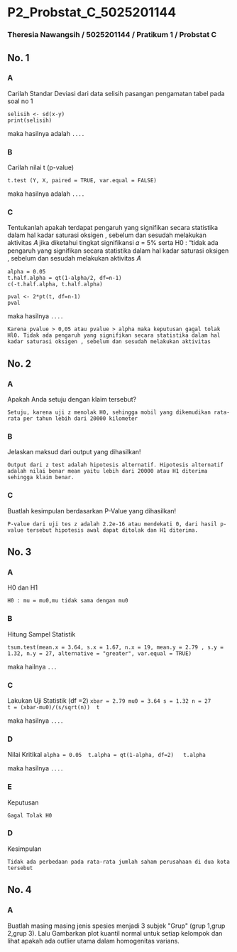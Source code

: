 # P2_Probstat_C_5025201144
### Theresia Nawangsih / 5025201144 / Pratikum 1 / Probstat C


## No. 1
### A
Carilah Standar Deviasi dari data selisih pasangan pengamatan tabel pada soal no 1
```
selisih <- sd(x-y)
print(selisih)
```
maka hasilnya adalah `....`

### B
Carilah nilai t (p-value)
```
t.test (Y, X, paired = TRUE, var.equal = FALSE)
```
maka hasilnya adalah `....`

### C
Tentukanlah apakah terdapat pengaruh yang signifikan secara statistika dalam hal kadar saturasi oksigen , sebelum dan sesudah melakukan aktivitas 𝐴 jika diketahui tingkat signifikansi 𝛼 = 5% serta H0 : “tidak ada pengaruh yang signifikan secara statistika dalam hal kadar saturasi oksigen , sebelum dan sesudah melakukan aktivitas 𝐴
```
alpha = 0.05 
t.half.alpha = qt(1-alpha/2, df=n-1) 
c(-t.half.alpha, t.half.alpha)

pval <- 2*pt(t, df=n-1)
pval
```
maka hasilnya `....`

` Karena pvalue > 0,05 atau pvalue > alpha maka keputusan gagal tolak Hl0. Tidak ada pengaruh yang signifikan secara statistika dalam hal kadar saturasi oksigen , sebelum dan sesudah melakukan aktivitas `

## No. 2
### A
Apakah Anda setuju dengan klaim tersebut?

`Setuju, karena uji z menolak H0, sehingga mobil yang dikemudikan rata-rata per tahun lebih dari 20000 kilometer`

### B
Jelaskan maksud dari output yang dihasilkan!

`Output dari z test adalah hipotesis alternatif. Hipotesis alternatif adalah nilai benar mean yaitu lebih dari 20000 atau H1 diterima sehingga klaim benar.`

### C
Buatlah kesimpulan berdasarkan P-Value yang dihasilkan!

`P-value dari uji tes z adalah 2.2e-16 atau mendekati 0, dari hasil p-value tersebut hipotesis awal dapat ditolak dan H1 diterima.`

## No. 3
### A
H0 dan H1

` H0 : mu = mu0,mu tidak sama dengan mu0 `

### B
Hitung Sampel Statistik

`tsum.test(mean.x = 3.64, s.x = 1.67, n.x = 19, mean.y = 2.79 , s.y = 1.32, n.y = 27, alternative = "greater", var.equal = TRUE)`

maka hailnya `...`

### C
Lakukan Uji Statistik (df =2)
`xbar = 2.79
mu0 = 3.64
s = 1.32
n = 27              
t = (xbar-mu0)/(s/sqrt(n)) 
t`

maka hasilnya `....`

### D
Nilai Kritikal
`alpha = 0.05 
t.alpha = qt(1-alpha, df=2)  
t.alpha`

maka hasilnya `....`

### E
Keputusan

`Gagal Tolak H0`

### D
Kesimpulan

`Tidak ada perbedaan pada rata-rata jumlah saham perusahaan di dua kota tersebut`


## No. 4
### A
Buatlah masing masing jenis spesies menjadi 3 subjek "Grup" (grup 1,grup 2,grup 3). Lalu Gambarkan plot kuantil normal untuk setiap kelompok dan lihat apakah ada outlier utama dalam homogenitas varians.






